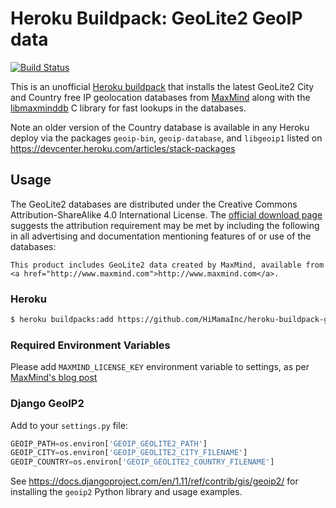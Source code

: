 # Heroku Buildpack: GeoLite2 GeoIP data

[![Build Status](https://travis-ci.org/danstiner/heroku-buildpack-geoip-geolite2.svg?branch=master)](https://travis-ci.org/danstiner/heroku-buildpack-geoip-geolite2)

This is an unofficial [Heroku buildpack](https://devcenter.heroku.com/articles/buildpacks)
that installs the latest GeoLite2 City and Country free IP geolocation databases from
<a href="http://www.maxmind.com">MaxMind</a> along with the [libmaxminddb](https://github.com/maxmind/libmaxminddb)
C library for fast lookups in the databases.

Note an older version of the Country database is available in any Heroku deploy via the packages `geoip-bin`, `geoip-database`, and `libgeoip1` listed on https://devcenter.heroku.com/articles/stack-packages

## Usage

The GeoLite2 databases are distributed under the Creative Commons Attribution-ShareAlike 4.0 International License. The [official download page](https://dev.maxmind.com/geoip/geoip2/geolite2/) suggests the attribution requirement may be met by including the following in all advertising and documentation mentioning features of or use of the databases:

    This product includes GeoLite2 data created by MaxMind, available from
    <a href="http://www.maxmind.com">http://www.maxmind.com</a>.

### Heroku

```sh
$ heroku buildpacks:add https://github.com/HiMamaInc/heroku-buildpack-geoip-geolite2.git
```

### Required Environment Variables

Please add `MAXMIND_LICENSE_KEY` environment variable to settings, as per [MaxMind's blog post](https://blog.maxmind.com/2019/12/18/significant-changes-to-accessing-and-using-geolite2-databases/)

### Django GeoIP2

Add to your `settings.py` file:
```python
GEOIP_PATH=os.environ['GEOIP_GEOLITE2_PATH']
GEOIP_CITY=os.environ['GEOIP_GEOLITE2_CITY_FILENAME']
GEOIP_COUNTRY=os.environ['GEOIP_GEOLITE2_COUNTRY_FILENAME']
```

See https://docs.djangoproject.com/en/1.11/ref/contrib/gis/geoip2/ for installing the `geoip2` Python library and usage examples.
